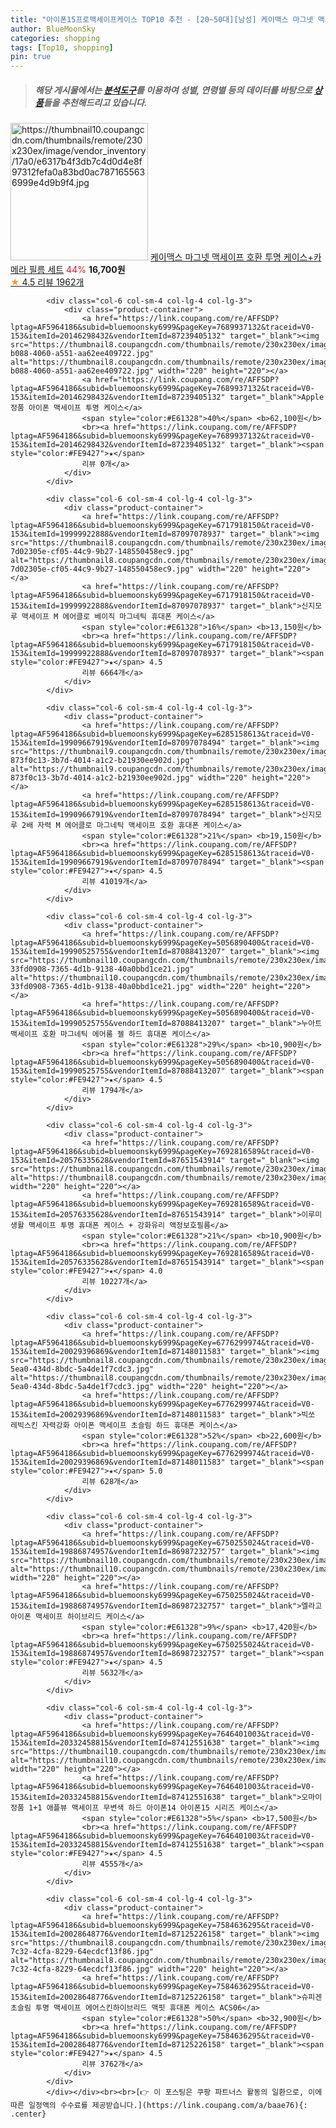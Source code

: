 ```yaml
---
title: "아이폰15프로맥세이프케이스 TOP10 추천 - [20~50대][남성] 케이맥스 마그넷 맥세이프 호환 투명 케이스+카메라 필름 세트"
author: BlueMoonSky
categories: shopping
tags: [Top10, shopping]
pin: true
---
```


> ##### 해당 게시물에서는 [**분석도구**](https://itemscout.io/)를 이용하여 **성별**, **연령별** 등의 데이터를 바탕으로 [**상품**](https://link.coupang.com/a/baae76)들을 추천해드리고 있습니다.
<div class="container"><div class="row">
            <div class="col-6 col-sm-4 col-lg-4 col-lg-3">
                <div class="product-container">
                    <a href="https://link.coupang.com/re/AFFSDP?lptag=AF5964186&subid=bluemoonsky6999&pageKey=7548288703&traceid=V0-153&itemId=20065766511&vendorItemId=87161640594" target="_blank"><img src="https://thumbnail10.coupangcdn.com/thumbnails/remote/230x230ex/image/vendor_inventory/17a0/e6317b4f3db7c4d0d4e8f97312fefa0a83bd0ac7871655636999e4d9b9f4.jpg" alt="https://thumbnail10.coupangcdn.com/thumbnails/remote/230x230ex/image/vendor_inventory/17a0/e6317b4f3db7c4d0d4e8f97312fefa0a83bd0ac7871655636999e4d9b9f4.jpg" width="220" height="220"></a>
                    <a href="https://link.coupang.com/re/AFFSDP?lptag=AF5964186&subid=bluemoonsky6999&pageKey=7548288703&traceid=V0-153&itemId=20065766511&vendorItemId=87161640594" target="_blank">케이맥스 마그넷 맥세이프 호환 투명 케이스+카메라 필름 세트</a>
                    <span style="color:#E61328">44%</span> <b>16,700원</b>
                    <br><a href="https://link.coupang.com/re/AFFSDP?lptag=AF5964186&subid=bluemoonsky6999&pageKey=7548288703&traceid=V0-153&itemId=20065766511&vendorItemId=87161640594" target="_blank"><span style="color:#FE9427">★</span> 4.5
                    리뷰 1962개</a>
                </div>
            </div>
            
            <div class="col-6 col-sm-4 col-lg-4 col-lg-3">
                <div class="product-container">
                    <a href="https://link.coupang.com/re/AFFSDP?lptag=AF5964186&subid=bluemoonsky6999&pageKey=7689937132&traceid=V0-153&itemId=20146298432&vendorItemId=87239405132" target="_blank"><img src="https://thumbnail8.coupangcdn.com/thumbnails/remote/230x230ex/image/retail/images/2023/09/19/17/2/dca6a560-b088-4060-a551-aa62ee409722.jpg" alt="https://thumbnail8.coupangcdn.com/thumbnails/remote/230x230ex/image/retail/images/2023/09/19/17/2/dca6a560-b088-4060-a551-aa62ee409722.jpg" width="220" height="220"></a>
                    <a href="https://link.coupang.com/re/AFFSDP?lptag=AF5964186&subid=bluemoonsky6999&pageKey=7689937132&traceid=V0-153&itemId=20146298432&vendorItemId=87239405132" target="_blank">Apple 정품 아이폰 맥세이프 투명 케이스</a>
                    <span style="color:#E61328">40%</span> <b>62,100원</b>
                    <br><a href="https://link.coupang.com/re/AFFSDP?lptag=AF5964186&subid=bluemoonsky6999&pageKey=7689937132&traceid=V0-153&itemId=20146298432&vendorItemId=87239405132" target="_blank"><span style="color:#FE9427">★</span> 
                    리뷰 0개</a>
                </div>
            </div>
            
            <div class="col-6 col-sm-4 col-lg-4 col-lg-3">
                <div class="product-container">
                    <a href="https://link.coupang.com/re/AFFSDP?lptag=AF5964186&subid=bluemoonsky6999&pageKey=6717918150&traceid=V0-153&itemId=19999922888&vendorItemId=87097078937" target="_blank"><img src="https://thumbnail8.coupangcdn.com/thumbnails/remote/230x230ex/image/retail/images/517333472109201-7d02305e-cf05-44c9-9b27-148550458ec9.jpg" alt="https://thumbnail8.coupangcdn.com/thumbnails/remote/230x230ex/image/retail/images/517333472109201-7d02305e-cf05-44c9-9b27-148550458ec9.jpg" width="220" height="220"></a>
                    <a href="https://link.coupang.com/re/AFFSDP?lptag=AF5964186&subid=bluemoonsky6999&pageKey=6717918150&traceid=V0-153&itemId=19999922888&vendorItemId=87097078937" target="_blank">신지모루 맥세이프 M 에어클로 베이직 마그네틱 휴대폰 케이스</a>
                    <span style="color:#E61328">16%</span> <b>13,150원</b>
                    <br><a href="https://link.coupang.com/re/AFFSDP?lptag=AF5964186&subid=bluemoonsky6999&pageKey=6717918150&traceid=V0-153&itemId=19999922888&vendorItemId=87097078937" target="_blank"><span style="color:#FE9427">★</span> 4.5
                    리뷰 6664개</a>
                </div>
            </div>
            
            <div class="col-6 col-sm-4 col-lg-4 col-lg-3">
                <div class="product-container">
                    <a href="https://link.coupang.com/re/AFFSDP?lptag=AF5964186&subid=bluemoonsky6999&pageKey=6285158613&traceid=V0-153&itemId=19909667919&vendorItemId=87097078494" target="_blank"><img src="https://thumbnail9.coupangcdn.com/thumbnails/remote/230x230ex/image/retail/images/1946018451811252-873f0c13-3b7d-4014-a1c2-b21930ee902d.jpg" alt="https://thumbnail9.coupangcdn.com/thumbnails/remote/230x230ex/image/retail/images/1946018451811252-873f0c13-3b7d-4014-a1c2-b21930ee902d.jpg" width="220" height="220"></a>
                    <a href="https://link.coupang.com/re/AFFSDP?lptag=AF5964186&subid=bluemoonsky6999&pageKey=6285158613&traceid=V0-153&itemId=19909667919&vendorItemId=87097078494" target="_blank">신지모루 2배 자력 M 에어클로 마그네틱 맥세이프 호환 휴대폰 케이스</a>
                    <span style="color:#E61328">21%</span> <b>19,150원</b>
                    <br><a href="https://link.coupang.com/re/AFFSDP?lptag=AF5964186&subid=bluemoonsky6999&pageKey=6285158613&traceid=V0-153&itemId=19909667919&vendorItemId=87097078494" target="_blank"><span style="color:#FE9427">★</span> 4.5
                    리뷰 41019개</a>
                </div>
            </div>
            
            <div class="col-6 col-sm-4 col-lg-4 col-lg-3">
                <div class="product-container">
                    <a href="https://link.coupang.com/re/AFFSDP?lptag=AF5964186&subid=bluemoonsky6999&pageKey=5056890400&traceid=V0-153&itemId=19990525755&vendorItemId=87088413207" target="_blank"><img src="https://thumbnail10.coupangcdn.com/thumbnails/remote/230x230ex/image/retail/images/1937191833160087-33fd0908-7365-4d1b-9138-40a0bbd1ce21.jpg" alt="https://thumbnail10.coupangcdn.com/thumbnails/remote/230x230ex/image/retail/images/1937191833160087-33fd0908-7365-4d1b-9138-40a0bbd1ce21.jpg" width="220" height="220"></a>
                    <a href="https://link.coupang.com/re/AFFSDP?lptag=AF5964186&subid=bluemoonsky6999&pageKey=5056890400&traceid=V0-153&itemId=19990525755&vendorItemId=87088413207" target="_blank">누아트 맥세이프 호환 마그네틱 에어룸 젤 하드 휴대폰 케이스</a>
                    <span style="color:#E61328">29%</span> <b>10,900원</b>
                    <br><a href="https://link.coupang.com/re/AFFSDP?lptag=AF5964186&subid=bluemoonsky6999&pageKey=5056890400&traceid=V0-153&itemId=19990525755&vendorItemId=87088413207" target="_blank"><span style="color:#FE9427">★</span> 4.5
                    리뷰 1794개</a>
                </div>
            </div>
            
            <div class="col-6 col-sm-4 col-lg-4 col-lg-3">
                <div class="product-container">
                    <a href="https://link.coupang.com/re/AFFSDP?lptag=AF5964186&subid=bluemoonsky6999&pageKey=7692816589&traceid=V0-153&itemId=20576335628&vendorItemId=87651543914" target="_blank"><img src="https://thumbnail8.coupangcdn.com/thumbnails/remote/230x230ex/image/vendor_inventory/5d7a/2732b1ec3e7b403918611d970c5d4a14fba194f249cba975f472e793fefb.jpg" alt="https://thumbnail8.coupangcdn.com/thumbnails/remote/230x230ex/image/vendor_inventory/5d7a/2732b1ec3e7b403918611d970c5d4a14fba194f249cba975f472e793fefb.jpg" width="220" height="220"></a>
                    <a href="https://link.coupang.com/re/AFFSDP?lptag=AF5964186&subid=bluemoonsky6999&pageKey=7692816589&traceid=V0-153&itemId=20576335628&vendorItemId=87651543914" target="_blank">이루미생활 맥세이프 투명 휴대폰 케이스 + 강화유리 액정보호필름</a>
                    <span style="color:#E61328">21%</span> <b>10,900원</b>
                    <br><a href="https://link.coupang.com/re/AFFSDP?lptag=AF5964186&subid=bluemoonsky6999&pageKey=7692816589&traceid=V0-153&itemId=20576335628&vendorItemId=87651543914" target="_blank"><span style="color:#FE9427">★</span> 4.0
                    리뷰 10227개</a>
                </div>
            </div>
            
            <div class="col-6 col-sm-4 col-lg-4 col-lg-3">
                <div class="product-container">
                    <a href="https://link.coupang.com/re/AFFSDP?lptag=AF5964186&subid=bluemoonsky6999&pageKey=6776299974&traceid=V0-153&itemId=20029396869&vendorItemId=87148011583" target="_blank"><img src="https://thumbnail8.coupangcdn.com/thumbnails/remote/230x230ex/image/retail/images/2023/09/11/10/5/c7d33486-5ea0-434d-8bdc-5a4de1f7cdc3.jpg" alt="https://thumbnail8.coupangcdn.com/thumbnails/remote/230x230ex/image/retail/images/2023/09/11/10/5/c7d33486-5ea0-434d-8bdc-5a4de1f7cdc3.jpg" width="220" height="220"></a>
                    <a href="https://link.coupang.com/re/AFFSDP?lptag=AF5964186&subid=bluemoonsky6999&pageKey=6776299974&traceid=V0-153&itemId=20029396869&vendorItemId=87148011583" target="_blank">빅쏘 레빅스킨 자력강화 아이폰 맥세이프 초슬림 하드 휴대폰 케이스</a>
                    <span style="color:#E61328">52%</span> <b>22,600원</b>
                    <br><a href="https://link.coupang.com/re/AFFSDP?lptag=AF5964186&subid=bluemoonsky6999&pageKey=6776299974&traceid=V0-153&itemId=20029396869&vendorItemId=87148011583" target="_blank"><span style="color:#FE9427">★</span> 5.0
                    리뷰 628개</a>
                </div>
            </div>
            
            <div class="col-6 col-sm-4 col-lg-4 col-lg-3">
                <div class="product-container">
                    <a href="https://link.coupang.com/re/AFFSDP?lptag=AF5964186&subid=bluemoonsky6999&pageKey=6750255024&traceid=V0-153&itemId=19886874957&vendorItemId=86987232757" target="_blank"><img src="https://thumbnail10.coupangcdn.com/thumbnails/remote/230x230ex/image/vendor_inventory/76d1/34386c2258e7c459736f293479d4eaa7634ad5613154ebe230b855849349.jpg" alt="https://thumbnail10.coupangcdn.com/thumbnails/remote/230x230ex/image/vendor_inventory/76d1/34386c2258e7c459736f293479d4eaa7634ad5613154ebe230b855849349.jpg" width="220" height="220"></a>
                    <a href="https://link.coupang.com/re/AFFSDP?lptag=AF5964186&subid=bluemoonsky6999&pageKey=6750255024&traceid=V0-153&itemId=19886874957&vendorItemId=86987232757" target="_blank">엘라고 아이폰 맥세이프 하이브리드 케이스</a>
                    <span style="color:#E61328">9%</span> <b>17,420원</b>
                    <br><a href="https://link.coupang.com/re/AFFSDP?lptag=AF5964186&subid=bluemoonsky6999&pageKey=6750255024&traceid=V0-153&itemId=19886874957&vendorItemId=86987232757" target="_blank"><span style="color:#FE9427">★</span> 4.5
                    리뷰 5632개</a>
                </div>
            </div>
            
            <div class="col-6 col-sm-4 col-lg-4 col-lg-3">
                <div class="product-container">
                    <a href="https://link.coupang.com/re/AFFSDP?lptag=AF5964186&subid=bluemoonsky6999&pageKey=7646401003&traceid=V0-153&itemId=20332458815&vendorItemId=87412551638" target="_blank"><img src="https://thumbnail10.coupangcdn.com/thumbnails/remote/230x230ex/image/vendor_inventory/ea18/f85c620ea401d83a33e4eaa847b9cc834a7be8a258cb4ed2f7b0d05bc94e.png" alt="https://thumbnail10.coupangcdn.com/thumbnails/remote/230x230ex/image/vendor_inventory/ea18/f85c620ea401d83a33e4eaa847b9cc834a7be8a258cb4ed2f7b0d05bc94e.png" width="220" height="220"></a>
                    <a href="https://link.coupang.com/re/AFFSDP?lptag=AF5964186&subid=bluemoonsky6999&pageKey=7646401003&traceid=V0-153&itemId=20332458815&vendorItemId=87412551638" target="_blank">오마이정품 1+1 애플뷰 맥세이프 무변색 하드 아이폰14 아이폰15 시리즈 케이스</a>
                    <span style="color:#E61328">5%</span> <b>17,500원</b>
                    <br><a href="https://link.coupang.com/re/AFFSDP?lptag=AF5964186&subid=bluemoonsky6999&pageKey=7646401003&traceid=V0-153&itemId=20332458815&vendorItemId=87412551638" target="_blank"><span style="color:#FE9427">★</span> 4.5
                    리뷰 4555개</a>
                </div>
            </div>
            
            <div class="col-6 col-sm-4 col-lg-4 col-lg-3">
                <div class="product-container">
                    <a href="https://link.coupang.com/re/AFFSDP?lptag=AF5964186&subid=bluemoonsky6999&pageKey=7584636295&traceid=V0-153&itemId=20028648776&vendorItemId=87125226158" target="_blank"><img src="https://thumbnail8.coupangcdn.com/thumbnails/remote/230x230ex/image/retail/images/2023/09/08/16/7/4ce0b11b-7c32-4cfa-8229-64ecdcf13f86.jpg" alt="https://thumbnail8.coupangcdn.com/thumbnails/remote/230x230ex/image/retail/images/2023/09/08/16/7/4ce0b11b-7c32-4cfa-8229-64ecdcf13f86.jpg" width="220" height="220"></a>
                    <a href="https://link.coupang.com/re/AFFSDP?lptag=AF5964186&subid=bluemoonsky6999&pageKey=7584636295&traceid=V0-153&itemId=20028648776&vendorItemId=87125226158" target="_blank">슈피겐 초슬림 투명 맥세이프 에어스킨하이브리드 맥핏 휴대폰 케이스 ACS06</a>
                    <span style="color:#E61328">50%</span> <b>32,900원</b>
                    <br><a href="https://link.coupang.com/re/AFFSDP?lptag=AF5964186&subid=bluemoonsky6999&pageKey=7584636295&traceid=V0-153&itemId=20028648776&vendorItemId=87125226158" target="_blank"><span style="color:#FE9427">★</span> 4.5
                    리뷰 3762개</a>
                </div>
            </div>
            </div></div><br><br>[👉 이 포스팅은 쿠팡 파트너스 활동의 일환으로, 이에 따른 일정액의 수수료를 제공받습니다.](https://link.coupang.com/a/baae76){: .center}